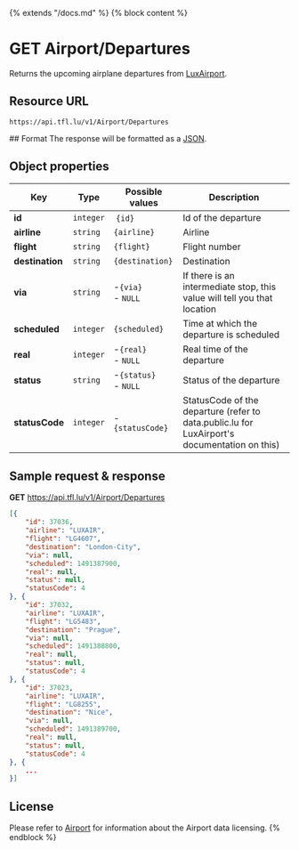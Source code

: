 {% extends "/docs.md" %}
{% block content %}
# GET Airport/Departures
Returns the upcoming airplane departures from [LuxAirport](https://www.lux-airport.lu/).

## Resource URL
    https://api.tfl.lu/v1/Airport/Departures

## Format
The response will be formatted as a [JSON](https://en.wikipedia.org/wiki/JSON).

## Object properties
| Key             | Type      | Possible values           | Description |
| --------------- | --------- | ------------------------- | ----------- |
| **id**          | `integer` | `{id}`                    | Id of the departure |
| **airline**     | `string`  | `{airline}`               | Airline |
| **flight**      | `string`  | `{flight}`                | Flight number |
| **destination** | `string`  | `{destination}`           | Destination |
| **via**         | `string`  | -`{via}`<br />- `NULL`    | If there is an intermediate stop, this value will tell you that location |
| **scheduled**   | `integer` | `{scheduled}`             | Time at which the departure is scheduled |
| **real**        | `integer` | -`{real}`<br />- `NULL`   | Real time of the departure |
| **status**      | `string`  | -`{status}`<br />- `NULL` | Status of the departure |
| **statusCode**  | `integer` | -`{statusCode}`           | StatusCode of the departure (refer to data.public.lu for LuxAirport's documentation on this) |


## Sample request & response
**GET** https://api.tfl.lu/v1/Airport/Departures
```json
[{
	"id": 37036,
	"airline": "LUXAIR",
	"flight": "LG4607",
	"destination": "London-City",
	"via": null,
	"scheduled": 1491387900,
	"real": null,
	"status": null,
	"statusCode": 4
}, {
	"id": 37032,
	"airline": "LUXAIR",
	"flight": "LG5483",
	"destination": "Prague",
	"via": null,
	"scheduled": 1491388800,
	"real": null,
	"status": null,
	"statusCode": 4
}, {
	"id": 37023,
	"airline": "LUXAIR",
	"flight": "LG8255",
	"destination": "Nice",
	"via": null,
	"scheduled": 1491389700,
	"real": null,
	"status": null,
	"statusCode": 4
}, {
    ...
}]
```

## License
Please refer to [Airport](/RESTAPIs/Airport.md#license) for information about the Airport data licensing.
{% endblock %}
